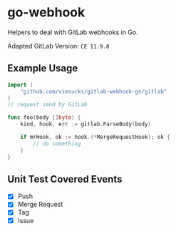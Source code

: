 # go-webhook
Helpers to deal with GitLab webhooks in Go.

Adapted GitLab Version: `CE 11.9.8`

## Example Usage

```go
import (
	"github.com/vimsucks/gitlab-webhook-go/gitlab"
)
// request send by GitLab

func foo(body []byte) {
    kind, hook, err := gitlab.ParseBody(body)

    if mrHook, ok := hook.(*MergeRequestHook); ok {
        // do something
    }
}
```

## Unit Test Covered Events

- [x] Push
- [x] Merge Request
- [x] Tag
- [x] Issue
